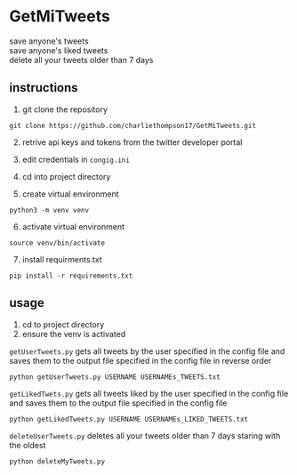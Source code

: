 # GetMiTweets
save anyone's tweets  
  save anyone's liked tweets  
  delete all your tweets older than 7 days  

## instructions

1. git clone the repository
```
git clone https://github.com/charliethompson17/GetMiTweets.git
```
2. retrive api keys and tokens from the twitter developer portal

3. edit credentials in `congig.ini`

4. cd into project directory

5. create virtual environment
```
python3 -m venv venv
```
6. activate virtual environment
```
source venv/bin/activate
```
7. install requirments.txt
```
pip install -r requirements.txt
```

## usage
1. cd to project directory
2. ensure the venv is activated

`getUserTweets.py` gets all tweets by the user specified in the config file and saves them to the output file specified in the config file in reverse order
```
python getUserTweets.py USERNAME USERNAMEs_TWEETS.txt
```

`getLikedTwets.py` gets all tweets liked by the user specified in the config file and saves them to the output file specified in the config file
```
python getLikedTweets.py USERNAME USERNAMEs_LIKED_TWEETS.txt
```

`deleteUserTweets.py` deletes all your tweets older than 7 days staring with the oldest
```
python deleteMyTweets.py
```
